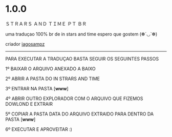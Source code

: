 # 1.0.0

ＳＴＲＡＲＳ ＡＮＤ ＴＩＭＥ ＰＴ ＢＲ

uma traduçao 100% br de in stars and time espero que gostem (❁´◡`❁) 

criador [iagosampz](https://github.com/iagosampz)

____________________________________________________________

 PARA EXECUTAR A TRADUÇAO BASTA SEGUIR OS SEGUINTES PASSOS

 1º BAIXAR O ARQUIVO ANEXADO A BAIXO
 
 2º ABRIR A PASTA DO IN STRARS AND TIME
 
 3º ENTRAR NA PASTA [**www**] 
 
 4º ABRIR OUTRO EXPLORADOR COM O ARQUIVO QUE FIZEMOS DOWLOND E EXTRAIR
 
 5º COPIAR A PASTA DATA DO ARQUIVO EXTRAIDO PARA DENTRO DA PASTA [**www**] 
 
 6º EXECUTAR E APROVEITAR :)

